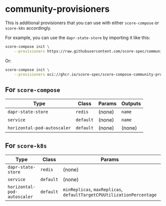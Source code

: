 # community-provisioners

This is additional provisioners that you can use with either `score-compose` or `score-k8s` accordingly.

For example, you can use the `dapr-state-store` by importing it like this:
```bash
score-compose init \
    --provisioners https://raw.githubusercontent.com/score-spec/community-provisioners/refs/heads/main/score-compose/00-redis-dapr-state-store.provisioners.yaml
```
Or:
```bash
score-compose init \
    --provisioners oci://ghcr.io/score-spec/score-compose-community-provisioners:latest#00-redis-dapr-state-store.provisioners.yaml
```

## For `score-compose`

| Type                        | Class     | Params  | Outputs |
| --------------------------- | --------- | ------- | ------- |
| `dapr-state-store`          | `redis`   | (none)  | `name`  |
| `service`                   | `default` | (none)  | `name`  |
| `horizontal-pod-autoscaler` | `default` | (none)  | (none)  |

## For `score-k8s`

| Type                        | Class     | Params                                                                 | Outputs |
| --------------------------- | --------- | ---------------------------------------------------------------------- | ------- |
| `dapr-state-store`          | `redis`   | (none)                                                                 | `name`  |
| `service`                   | `default` | (none)                                                                 | `name`  |
| `horizontal-pod-autoscaler` | `default` | `minReplicas`, `maxReplicas`, `defaultTargetCPUUtilizationPercentage`  | (none)  |
